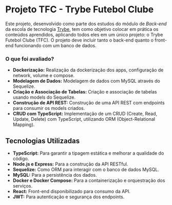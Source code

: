 # Projeto TFC - Trybe Futebol Clube

Este projeto, desenvolvido como parte dos estudos do módulo de _Back-end_ da escola de tecnologia [Trybe](https://www.betrybe.com/), tem como objetivo colocar em prática os conteúdos aprendidos, aplicando todos eles em um único projeto: o Trybe Futebol Clube (TFC). O projeto deve incluir tanto o back-end quanto o front-end funcionando com um banco de dados.

### O que foi avaliado?

-   **Dockerização:** Realização da dockerização dos apps, configuração de network, volume e compose.
-   **Modelagem de Dados:** Modelagem de dados com MySQL através do Sequelize.
-   **Criação e Associação de Tabelas:** Criação e associação de tabelas usando models do Sequelize.
-   **Construção de API REST:** Construção de uma API REST com endpoints para consumir os models criados.
-   **CRUD com TypeScript:** Implementação de um CRUD (Create, Read, Update, Delete) com TypeScript, utilizando ORM (Object-Relational Mapping).


## Tecnologias Utilizadas

-   **TypeScript:** Para garantir a tipagem estática e melhorar a qualidade do código.
-   **Node.js e Express:** Para a construção da API RESTful.
-   **Sequelize:** Como ORM para interagir com o banco de dados MySQL.
-   **MySQL:** Para a persistência dos dados.
-   **Docker e Docker Compose:** Para a containerização e orquestração dos serviços.
-   **React:** Front-end disponibilizado para consumo da API.
-   **JWT:** Para autenticação e segurança dos endpoints.
